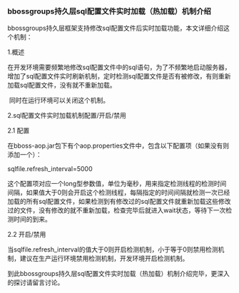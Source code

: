 ### bbossgroups持久层sql配置文件实时加载（热加载）机制介绍

  bbossgroups持久层框架支持修改sql配置文件后实时加载功能，本文详细介绍这个机制：

1.概述

​    在开发环境需要频繁地修改sql配置文件中的sql语句，为了不频繁地启动服务器，增加了sql配置文件实时刷新机制，定时检测sql配置文件是否有被修改，有则重新加载sql配置文件，没有就不重新加载。

​    同时在运行环境可以关闭这个机制。  

2.sql配置文件实时加载机制配置/开启/禁用

2.1 配置

在bboss-aop.jar包下有个aop.properties文件中，包含以下配置项（如果没有则添加一个）： 

sqlfile.refresh_interval=5000  

这个配置项对应一个long型参数值，单位为毫秒，用来指定检测线程的检测时间间隔，如果值大于0则会开启这个检测线程，每隔指定的时间间隔就检测一次已经加载的所有sql配置文件，如果检测到有修改过的sql配置文件就重新加载这些修改过的文件，没有修改的就不重新加载，检查完毕后就进入wait状态，等待下一次检测时间的到来。

2.2 开启/禁用

当sqlfile.refresh_interval的值大于0则开启检测机制，小于等于0则禁用检测机制，建议在生产运行环境禁用检测机制，开发环境开启检测机制。

到此bbossgroups持久层sql配置文件实时加载（热加载）机制介绍完毕，更深入的探讨请留言讨论。  